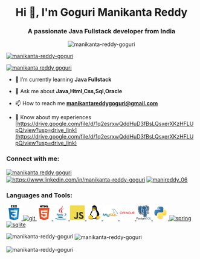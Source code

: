 <h1 align="center">Hi 👋, I'm Goguri Manikanta Reddy</h1>
<h3 align="center">A passionate Java Fullstack developer from India</h3>

<p align="center" > <img src="https://cdn.dribbble.com/users/2131993/screenshots/4948736/thoughtworks-gif_dribbble.gif" alt="manikanta-reddy-goguri"  width="320" height="350" padding=10px/> </p>

<p align="left"> <a href="https://github.com/ryo-ma/github-profile-trophy"><img src="https://github-profile-trophy.vercel.app/?username=manikanta-reddy-goguri" alt="manikanta-reddy-goguri" /></a> </p>

<p align="left"> <a href="https://twitter.com/manikanta reddy goguri" target="blank"><img src="https://img.shields.io/twitter/follow/manikanta reddy goguri?logo=twitter&style=for-the-badge" alt="manikanta reddy goguri" /></a> </p>

- 🌱 I’m currently learning **Java Fullstack**

- 💬 Ask me about **Java,Html,Css,Sql,Oracle**

- 📫 How to reach me **manikantareddygoguri@gmail.com**

- 📄 Know about my experiences [https://drive.google.com/file/d/1q2esrxwQddHuD3fBsLQsxerXKzHFLUpQ/view?usp=drive_link](https://drive.google.com/file/d/1q2esrxwQddHuD3fBsLQsxerXKzHFLUpQ/view?usp=drive_link)

<h3 align="left">Connect with me:</h3>
<p align="left">
<a href="https://twitter.com/manikanta reddy goguri" target="blank"><img align="center" src="https://raw.githubusercontent.com/rahuldkjain/github-profile-readme-generator/master/src/images/icons/Social/twitter.svg" alt="manikanta reddy goguri" height="30" width="40" /></a>
<a href="https://linkedin.com/in/https://www.linkedin.com/in/manikanta-reddy-goguri" target="blank"><img align="center" src="https://raw.githubusercontent.com/rahuldkjain/github-profile-readme-generator/master/src/images/icons/Social/linked-in-alt.svg" alt="https://www.linkedin.com/in/manikanta-reddy-goguri" height="30" width="40" /></a>
<a href="https://instagram.com/manireddy_06" target="blank"><img align="center" src="https://raw.githubusercontent.com/rahuldkjain/github-profile-readme-generator/master/src/images/icons/Social/instagram.svg" alt="manireddy_06" height="30" width="40" /></a>
</p>

<h3 align="left">Languages and Tools:</h3>
<p align="left"> <a href="https://www.w3schools.com/css/" target="_blank" rel="noreferrer"> <img src="https://raw.githubusercontent.com/devicons/devicon/master/icons/css3/css3-original-wordmark.svg" alt="css3" width="40" height="40"/> </a> <a href="https://git-scm.com/" target="_blank" rel="noreferrer"> <img src="https://www.vectorlogo.zone/logos/git-scm/git-scm-icon.svg" alt="git" width="40" height="40"/> </a> <a href="https://www.w3.org/html/" target="_blank" rel="noreferrer"> <img src="https://raw.githubusercontent.com/devicons/devicon/master/icons/html5/html5-original-wordmark.svg" alt="html5" width="40" height="40"/> </a> <a href="https://www.java.com" target="_blank" rel="noreferrer"> <img src="https://raw.githubusercontent.com/devicons/devicon/master/icons/java/java-original.svg" alt="java" width="40" height="40"/> </a> <a href="https://developer.mozilla.org/en-US/docs/Web/JavaScript" target="_blank" rel="noreferrer"> <img src="https://raw.githubusercontent.com/devicons/devicon/master/icons/javascript/javascript-original.svg" alt="javascript" width="40" height="40"/> </a> <a href="https://www.linux.org/" target="_blank" rel="noreferrer"> <img src="https://raw.githubusercontent.com/devicons/devicon/master/icons/linux/linux-original.svg" alt="linux" width="40" height="40"/> </a> <a href="https://www.mysql.com/" target="_blank" rel="noreferrer"> <img src="https://raw.githubusercontent.com/devicons/devicon/master/icons/mysql/mysql-original-wordmark.svg" alt="mysql" width="40" height="40"/> </a> <a href="https://www.oracle.com/" target="_blank" rel="noreferrer"> <img src="https://raw.githubusercontent.com/devicons/devicon/master/icons/oracle/oracle-original.svg" alt="oracle" width="40" height="40"/> </a> <a href="https://www.postgresql.org" target="_blank" rel="noreferrer"> <img src="https://raw.githubusercontent.com/devicons/devicon/master/icons/postgresql/postgresql-original-wordmark.svg" alt="postgresql" width="40" height="40"/> </a> <a href="https://www.python.org" target="_blank" rel="noreferrer"> <img src="https://raw.githubusercontent.com/devicons/devicon/master/icons/python/python-original.svg" alt="python" width="40" height="40"/> </a> <a href="https://spring.io/" target="_blank" rel="noreferrer"> <img src="https://www.vectorlogo.zone/logos/springio/springio-icon.svg" alt="spring" width="40" height="40"/> </a> <a href="https://www.sqlite.org/" target="_blank" rel="noreferrer"> <img src="https://www.vectorlogo.zone/logos/sqlite/sqlite-icon.svg" alt="sqlite" width="40" height="40"/> </a> </p>

<p><img align="left" src="https://github-readme-stats.vercel.app/api/top-langs?username=manikanta-reddy-goguri&show_icons=true&locale=en&layout=compact" alt="manikanta-reddy-goguri" /></p>

<p>&nbsp;<img align="center" src="https://github-readme-stats.vercel.app/api?username=manikanta-reddy-goguri&show_icons=true&locale=en" alt="manikanta-reddy-goguri" /></p>

<p><img align="center" src="https://github-readme-streak-stats.herokuapp.com/?user=manikanta-reddy-goguri&" alt="manikanta-reddy-goguri" /></p>
